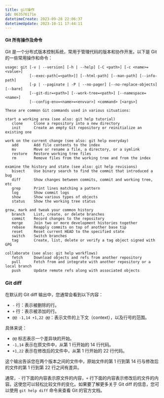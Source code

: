 ```yaml
---
title: git操作
id: 063576171e
datetimeCreate: 2023-09-28 22:06:37
datetimeUpdate: 2023-10-11 17:44:11
---
```

#### Git 所有操作及命令
Git 是一个分布式版本控制系统，常用于管理代码的版本和协作开发。以下是 Git 的一些常用操作和命令：

```
usage: git [-v | --version] [-h | --help] [-C <path>] [-c <name>=<value>]
           [--exec-path[=<path>]] [--html-path] [--man-path] [--info-path]
           [-p | --paginate | -P | --no-pager] [--no-replace-objects] [--bare]
           [--git-dir=<path>] [--work-tree=<path>] [--namespace=<name>]
           [--config-env=<name>=<envvar>] <command> [<args>]

These are common Git commands used in various situations:

start a working area (see also: git help tutorial)
   clone     Clone a repository into a new directory
   init      Create an empty Git repository or reinitialize an existing one

work on the current change (see also: git help everyday)
   add       Add file contents to the index
   mv        Move or rename a file, a directory, or a symlink
   restore   Restore working tree files
   rm        Remove files from the working tree and from the index

examine the history and state (see also: git help revisions)
   bisect    Use binary search to find the commit that introduced a bug
   diff      Show changes between commits, commit and working tree, etc
   grep      Print lines matching a pattern
   log       Show commit logs
   show      Show various types of objects
   status    Show the working tree status

grow, mark and tweak your common history
   branch    List, create, or delete branches
   commit    Record changes to the repository
   merge     Join two or more development histories together
   rebase    Reapply commits on top of another base tip
   reset     Reset current HEAD to the specified state
   switch    Switch branches
   tag       Create, list, delete or verify a tag object signed with GPG

collaborate (see also: git help workflows)
   fetch     Download objects and refs from another repository
   pull      Fetch from and integrate with another repository or a local branch
   push      Update remote refs along with associated objects
```

### Git diff
在默认的 Git diff 输出中，您通常会看到以下内容：

- `-` 行：表示被删除的行。
- `+` 行：表示被添加的行。
- `@@ -1,14 +1,22 @@`：表示文件的上下文（context），以及行号的范围。

具体来说：

- `@@` 标志表示一个差异块的开始。
- `-1,14` 表示在原文件中，从第 1 行开始的 14 行代码。
- `+1,22` 表示在修改后的文件中，从第 1 行开始的 22 行代码。

这个输出告诉您在两个版本之间的文件中，原始文件的第 1 行到第 14 行与修改后的文件的第 1 行到第 22 行之间有差异。

通常，`-` 行下面的内容表示原文件的内容，`+` 行下面的内容表示修改后的文件的内容。这使您可以轻松比较文件的变化。如果要了解更多关于 Git diff 的信息，您可以使用 `git help diff` 命令来查看 Git 的官方文档。